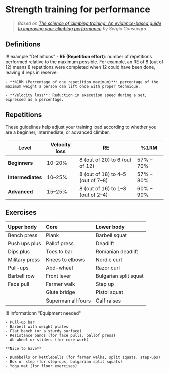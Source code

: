 # Strength training for performance

> _Based on_ _[The science of climbing training: An evidence-based guide to improving your climbing performance](https://www.adventurebooks.com/products/the-science-of-climbing-training)_ _by Sergio Consuegra._

## Definitions 

!!! example "Definitions"
    - **RE (Repetition effort)**: number of repetitions performed relative to the maximum possible. For example, an RE of 8 (out of 12) means 8 repetitions were completed when 12 could have been done, leaving 4 reps in reserve.

    - **%1RM (Percentage of one repetition maximum)**: percentage of the maximum weight a person can lift once with proper technique.

    - **Velocity loss**: Reduction in execution speed during a set, expressed as a percentage.
    
## Repetitions

These guidelines help adjust your training load according to whether you are a beginner, intermediate, or advanced climber.


| **Level**     | **Velocity loss** | **RE**               | **%1RM**       |
|---------------|-------------------|------------------------------------------|----------------|
| **Beginners** | 10–20%            | 8 (out of 20) to 6 (out of 12)           | 57% – 70%      |
| **Intermediates** | 10–25%        | 8 (out of 18) to 4–5 (out of 7–8)        | 57% – 80%      |
| **Advanced**  | 15–25%            | 8 (out of 16) to 1–3 (out of 2–4)        | 60% – 90%      |

## Exercises

| **Upper body**                   | **Core**                  | **Lower body**              |
|:--------------------------------|:--------------------------|:----------------------------|
| Bench press                     | Plank                     | Barbell squat               |
| Push ups plus                   | Pallof press              | Deadlift                    |
| Dips plus                       | Toes to bar               | Romanian deadlift           |
| Military press                  | Knees to elbows           | Nordic curl                 |
| Pull-ups                        | Abd-wheel                 | Razor curl                  |
| Barbell row                     | Front lever               | Bulgarian split squat       |
| Face pull                       | Farmer walk               | Step up                     |
|                                 | Glute bridge              | Pistol squat                |
|                                 | Superman all fours        | Calf raises                 |


!!! Informationn "Equipment needed"

    - Pull-up bar  
    - Barbell with weight plates
    - Flat bench (or a sturdy surface)  
    - Resistance bands (for face pulls, pallof press)  
    - Ab wheel or sliders (for core work)

    **Nice to have**

    - Dumbbells or kettlebells (for farmer walks, split squats, step-ups)  
    - Box or step (for step-ups, bulgarian split squats) 
    - Yoga mat (for floor exercises)
